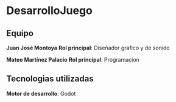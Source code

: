 # DesarrolloJuego

## Equipo<br>

**Juan José Montoya**
**Rol principal**: Diseñador grafico y de sonido

**Mateo Martínez Palacio**
**Rol principal**: Programacion 

## Tecnologias utilizadas<br>

**Motor de desarrollo**: Godot
